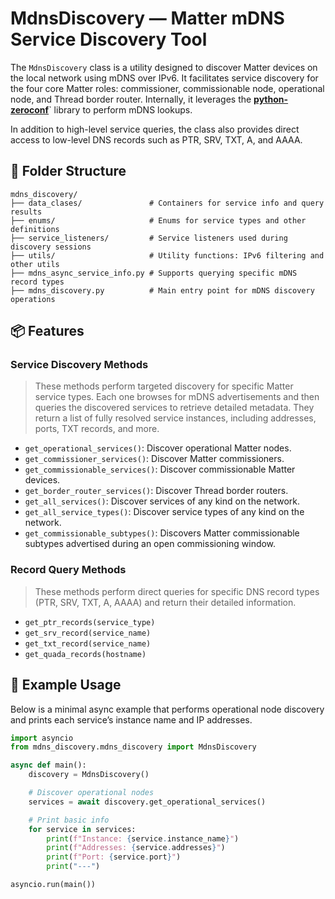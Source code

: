 # MdnsDiscovery — Matter mDNS Service Discovery Tool

The `MdnsDiscovery` class is a utility designed to discover Matter devices on the local network using mDNS over IPv6. It facilitates service discovery for the four core Matter roles: commissioner, commissionable node, operational node, and Thread border router. Internally, it leverages the [**python-zeroconf**](https://github.com/python-zeroconf/python-zeroconf)` library to perform mDNS lookups.

In addition to high-level service queries, the class also provides direct access to low-level DNS records such as PTR, SRV, TXT, A, and AAAA.

## 📁 Folder Structure

```text
mdns_discovery/
├── data_clases/               # Containers for service info and query results
├── enums/                     # Enums for service types and other definitions
├── service_listeners/         # Service listeners used during discovery sessions
├── utils/                     # Utility functions: IPv6 filtering and other utils
├── mdns_async_service_info.py # Supports querying specific mDNS record types
├── mdns_discovery.py          # Main entry point for mDNS discovery operations
```

## 📦 Features

### Service Discovery Methods
> These methods perform targeted discovery for specific Matter service types. Each one browses for mDNS advertisements and then queries the discovered services to retrieve detailed metadata. They return a list of fully resolved service instances, including addresses, ports, TXT records, and more.

- `get_operational_services()`: Discover operational Matter nodes.
- `get_commissioner_services()`: Discover Matter commissioners.
- `get_commissionable_services()`: Discover commissionable Matter devices.
- `get_border_router_services()`: Discover Thread border routers.
- `get_all_services()`: Discover services of any kind on the network.
- `get_all_service_types()`: Discover service types of any kind on the network.
- `get_commissionable_subtypes()`: Discovers Matter commissionable subtypes advertised during an open commissioning window.

### Record Query Methods
> These methods perform direct queries for specific DNS record types (PTR, SRV, TXT, A, AAAA) and return their detailed information.

- `get_ptr_records(service_type)`
- `get_srv_record(service_name)`
- `get_txt_record(service_name)`
- `get_quada_records(hostname)`

## 🧪 Example Usage

Below is a minimal async example that performs operational node discovery and prints each service’s instance name and IP addresses.

```python
import asyncio
from mdns_discovery.mdns_discovery import MdnsDiscovery

async def main():
    discovery = MdnsDiscovery()

    # Discover operational nodes
    services = await discovery.get_operational_services()

    # Print basic info
    for service in services:
        print(f"Instance: {service.instance_name}")
        print(f"Addresses: {service.addresses}")
        print(f"Port: {service.port}")
        print("---")

asyncio.run(main())
```

